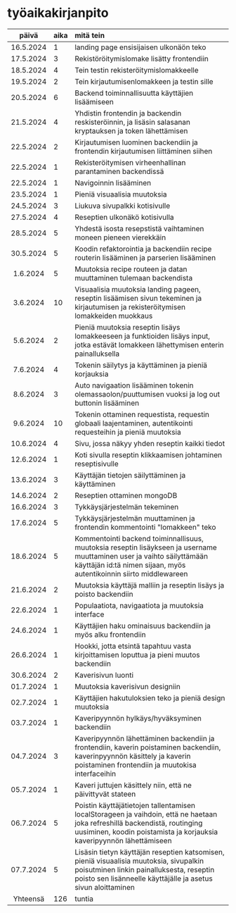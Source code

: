 # työaikakirjanpito

| päivä | aika | mitä tein  |
| :----:|:-----| :-----|
| 16.5.2024 | 1 | landing page ensisijaisen ulkonäön teko |
| 17.5.2024 | 3 | Rekistöröitymislomake lisätty frontendiin |
| 18.5.2024 | 4 | Tein testin rekisteröitymislomakkeelle |
| 19.5.2024 | 2 | Tein kirjautumisenlomakkeen ja testin sille |
| 20.5.2024 | 6 | Backend toiminnallisuutta käyttäjien lisäämiseen |
| 21.5.2024 | 4 | Yhdistin frontendin ja backendin reskisteröinnin, ja lisäsin salasanan kryptauksen ja token lähettämisen |
| 22.5.2024 | 2 | Kirjautumisen luominen backendiin ja frontendin kirjautumisen liittäminen siihen |
| 22.5.2024 | 1 | Rekisteröitymisen virheenhallinan parantaminen backendissä |
| 22.5.2024 | 1 | Navigoinnin lisääminen |
| 23.5.2024 | 1 | Pieniä visuaalisia muutoksia |
| 24.5.2024 | 3 | Liukuva sivupalkki kotisivulle |
| 27.5.2024 | 4 | Reseptien ulkonäkö kotisivulla |
| 28.5.2024 | 5 | Yhdestä isosta resepstistä vaihtaminen moneen pieneen vierekkäin |
| 30.5.2024 | 5 | Koodin refaktorointia ja backendiin recipe routerin lisääminen ja parserien lisääminen |
| 1.6.2024 | 5 | Muutoksia recipe routeen ja datan muuttaminen tulemaan backendista |
| 3.6.2024 | 10 | Visuaalisia muutoksia landing pageen, reseptin lisäämisen sivun tekeminen ja kirjautumisen ja rekisteröitymisen lomakkeiden muokkaus | 
| 5.6.2024 | 2 | Pieniä muutoksia reseptin lisäys lomakkeeseen ja funktioiden lisäys input, jotka estävät lomakkeen lähettymisen enterin painalluksella |
| 7.6.2024 | 4 | Tokenin säilytys ja käyttäminen ja pieniä korjauksia |
| 8.6.2024 | 3 | Auto navigaation lisääminen tokenin olemassaolon/puuttumisen vuoksi ja log out buttonin lisääminen |
| 9.6.2024 | 10 | Tokenin ottaminen requestista, requestin globaali laajentaminen, autentikointi requesteihin ja pieniä muutoksia | 
| 10.6.2024 | 4 | Sivu, jossa näkyy yhden reseptin kaikki tiedot |
| 12.6.2024 | 1 | Koti sivulla reseptin klikkaamisen johtaminen reseptisivulle | 
| 13.6.2024 | 3 | Käyttäjän tietojen säilyttäminen ja käyttäminen | 
| 14.6.2024 | 2 | Reseptien ottaminen mongoDB | 
| 16.6.2024 | 3 | Tykkäysjärjestelmän tekeminen |
| 17.6.2024 | 5 | Tykkäysjärjestelmän muuttaminen ja frontendin kommentointi "lomakkeen" teko |
| 18.6.2024 | 5 | Kommentointi backend toiminnallisuus, muutoksia reseptin lisäykseen ja username muuttaminen user ja vaihto säilyttämään käyttäjän id:tä nimen sijaan, myös autentikoinnin siirto middlewareen |
| 21.6.2024 | 2 | Muutoksia käyttäjä malliin ja reseptin lisäys ja poisto backendiin |
| 22.6.2024 | 1 | Populaatiota, navigaatiota ja muutoksia interface |
| 24.6.2024 | 1 | Käyttäjien haku ominaisuus backendiin ja myös alku frontendiin |
| 26.6.2024 | 1 | Hookki, jotta etsintä tapahtuu vasta kirjoittamisen loputtua ja pieni muutos backendiin |
| 30.6.2024 | 2 | Kaverisivun luonti |
| 01.7.2024 | 1 | Muutoksia kaverisivun designiin |
| 02.7.2024 | 1 | Käyttäjien hakutuloksien teko ja pieniä design muutoksia |
| 03.7.2024 | 1 | Kaveripyynnön hylkäys/hyväksyminen backendiin |
| 04.7.2024 | 3 | Kaveripyynnön lähettäminen backendiin ja frontendiin, kaverin poistaminen backendiin, kaverinpyynnön käsittely ja kaverin poistaminen frontendiin ja muutokisa interfaceihin |
| 05.7.2024 | 1 | Kaveri juttujen käsittely niin, että ne päivittyvät stateen | 
| 06.7.2024 | 5 | Poistin käyttäjätietojen tallentamisen localStorageen ja vaihdoin, että ne haetaan joka refreshillä backendistä, routinging uusiminen, koodin poistamista ja korjauksia kaveripyynnön lähettämiseen |
| 07.7.2024 | 5 | Lisäsin tietyn käyttäjän reseptien katsomisen, pieniä visuaalisia muutoksia, sivupalkin poisutminen linkin painalluksesta, reseptin poisto sen lisänneelle käyttäjälle ja asetus sivun aloittaminen
| Yhteensä | 126 | tuntia |
